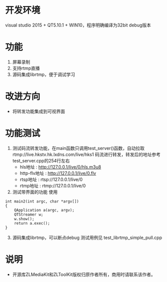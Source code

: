 # 开发环境
visual studio 2015 + QT5.10.1 + WIN10，程序明确编译为32bit debug版本
# 功能
1. 屏幕录制
2. 支持rtmp直播
3. 源码集成librtmp，便于调试学习

# 改进方向
-  将转发功能集成到可视界面

 
# 功能测试
1. 测试码流转发功能，在main函数只调用test_server()函数，自动拉取rtmp://live.hkstv.hk.lxdns.com/live/hks1 码流进行转发，转发后的地址参考test_server.cpp的254行左右
	 - hls地址 : http://127.0.0.1/live/0/hls.m3u8
    - http-flv地址 : http://127.0.0.1/live/0.flv
     - rtsp地址 : rtsp://127.0.0.1/live/0
    - rtmp地址 : rtmp://127.0.0.1/live/0
2. 测试带界面的功能
	使用
```
int main2(int argc, char *argv[])
{
	QApplication a(argc, argv);
	QTStreamer w;
	w.show();
	return a.exec();
}
```
3. 源码集成librtmp，可以断点debug
测试用例见 test_librtmp_simple_pull.cpp

# 说明
- 开源库ZLMediaKit和ZLToolKit版权归原作者所有，商用时请联系该作者。